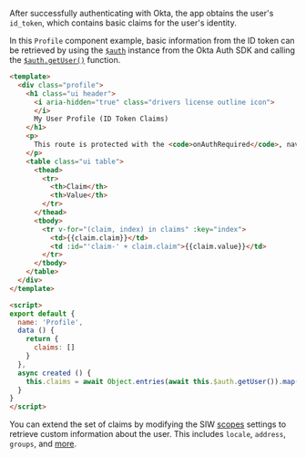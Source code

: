 After successfully authenticating with Okta, the app obtains the user's `id_token`, which contains basic claims for the user's identity.

In this `Profile` component example, basic information from the ID token can be retrieved by using the [`$auth`](https://github.com/okta/okta-vue#auth) instance from the Okta Auth SDK and calling the [`$auth.getUser()`](https://github.com/okta/okta-auth-js#getuser) function.

```html
<template>
  <div class="profile">
    <h1 class="ui header">
      <i aria-hidden="true" class="drivers license outline icon">
      </i>
      My User Profile (ID Token Claims)
    </h1>
    <p>
      This route is protected with the <code>onAuthRequired</code>, navigation guard which will ensure that this page cannot be accessed until you have authenticated.
    </p>
    <table class="ui table">
      <thead>
        <tr>
          <th>Claim</th>
          <th>Value</th>
        </tr>
      </thead>
      <tbody>
        <tr v-for="(claim, index) in claims" :key="index">
          <td>{{claim.claim}}</td>
          <td :id="'claim-' + claim.claim">{{claim.value}}</td>
        </tr>
      </tbody>
    </table>
  </div>
</template>

<script>
export default {
  name: 'Profile',
  data () {
    return {
      claims: []
    }
  },
  async created () {
    this.claims = await Object.entries(await this.$auth.getUser()).map(entry => ({ claim: entry[0], value: entry[1] }))
  }
}
</script>
```

You can extend the set of claims by modifying the SIW [scopes](/docs/reference/api/oidc/#scopes) settings to retrieve custom information about the user. This includes `locale`, `address`, `groups`, and [more](/docs/reference/api/oidc/#scope-values).

